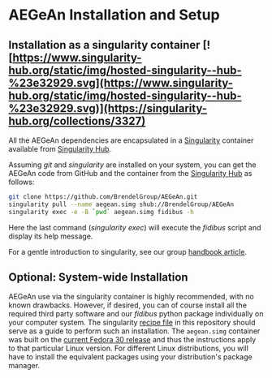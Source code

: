 # AEGeAn Installation and Setup

## Installation as a singularity container [![https://www.singularity-hub.org/static/img/hosted-singularity--hub-%23e32929.svg](https://www.singularity-hub.org/static/img/hosted-singularity--hub-%23e32929.svg)](https://singularity-hub.org/collections/3327)

All the AEGeAn dependencies are encapsulated in a
[Singularity](https://www.sylabs.io/docs/) container available from
[Singularity Hub](https://singularity-hub.org/).

Assuming _git_ and  _singularity_ are installed on your system, you can get the
AEGeAn code from GitHub and the container from the
[Singularity Hub](https://www.singularity-hub.org/collections/3327) as follows:

```bash
git clone https://github.com/BrendelGroup/AEGeAn.git
singularity pull --name aegean.simg shub://BrendelGroup/AEGeAn
singularity exec -e -B `pwd` aegean.simg fidibus -h
```

Here the last command (_singularity exec_) will execute the _fidibus_ script
and display its help message.

For a gentle introduction to singularity, see our group
[handbook article](https://github.com/BrendelGroup/bghandbook/blob/master/doc/06.2-Howto-Singularity-run.md).


## Optional: System-wide Installation

AEGeAn use via the singularity container is highly recommended, with no known
drawbacks.
However, if desired, you can of course install all the required third party
software and our _fidibus_ python package individually on your computer system.
The singularity [recipe file](./Singularity) in this repository should serve as
a guide to perform such an installation.
The `aegean.simg` container was built on the 
[current Fedora 30 release](https://getfedora.org/)
and thus the instructions apply to that particular Linux version.
For different Linux distributions, you will have to install the equivalent
packages using your distribution's package manager.

